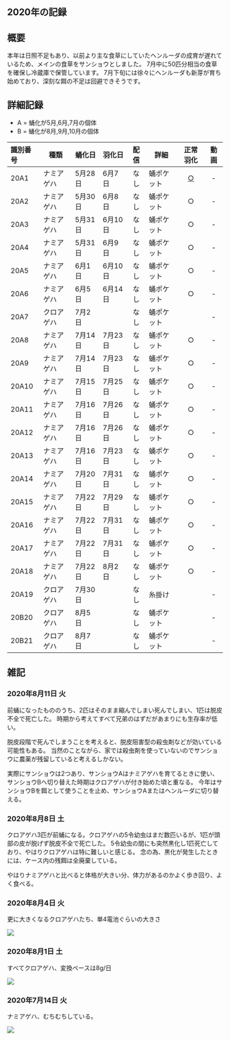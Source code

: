 
## 2020年の記録
 
## 概要
本年は日照不足もあり、以前より主な食草にしていたヘンルーダの成育が遅れているため、メインの食草をサンショウとしました。
7月中に50匹分相当の食草を確保し冷蔵庫で保管しています。
7月下旬には徐々にヘンルーダも新芽が育ち始めており、深刻な餌の不足は回避できそうです。

## 詳細記録

 - A = 蛹化が5月,6月,7月の個体
 - B = 蛹化が8月,9月,10月の個体

|識別番号|種類|蛹化日|羽化日|配信|詳細|正常羽化|動画|
|:---|---|---|---|:---:|---|:---:|:---:|
|20A1|ナミアゲハ|5月28日|6月7日|なし|蛹ポケット|[○](https://twitter.com/SCEJapan/status/1269508177923432456)|-|
|20A2|ナミアゲハ|5月30日|6月8日|なし|蛹ポケット|○|-|
|20A3|ナミアゲハ|5月31日|6月10日|なし|蛹ポケット|○|-|
|20A4|ナミアゲハ|5月31日|6月9日|なし|蛹ポケット|○|-|
|20A5|ナミアゲハ|6月1日|6月10日|なし|蛹ポケット|○|-|
|20A6|ナミアゲハ|6月5日|6月14日|なし|蛹ポケット|○|-|
|20A7|クロアゲハ|7月2日||なし|蛹ポケット||-|
|20A8|ナミアゲハ|7月14日|7月23日|なし|蛹ポケット|○|-|
|20A9|ナミアゲハ|7月14日|7月23日|なし|蛹ポケット|○|-|
|20A10|ナミアゲハ|7月15日|7月25日|なし|蛹ポケット|○|-|
|20A11|ナミアゲハ|7月16日|7月26日|なし|蛹ポケット|○|-|
|20A12|ナミアゲハ|7月16日|7月26日|なし|蛹ポケット|○|-|
|20A13|ナミアゲハ|7月16日|7月23日|なし|蛹ポケット|○|-|
|20A14|ナミアゲハ|7月20日|7月31日|なし|蛹ポケット|○|-|
|20A15|ナミアゲハ|7月22日|7月29日|なし|蛹ポケット|○|-|
|20A16|ナミアゲハ|7月22日|7月31日|なし|蛹ポケット|○|-|
|20A17|ナミアゲハ|7月22日|7月31日|なし|蛹ポケット|○|-|
|20A18|ナミアゲハ|7月22日|8月2日|なし|蛹ポケット|○|-|
|20A19|クロアゲハ|7月30日||なし|糸掛け||-|
|20B20|クロアゲハ|8月5日||なし|蛹ポケット||-|
|20B21|クロアゲハ|8月7日||なし|蛹ポケット||-|

## 雑記

### 2020年8月11日 火

前蛹になったもののうち、2匹はそのまま縮んでしまい死んでしまい、1匹は脱皮不全で死亡した。
時期から考えてすべて兄弟のはずだがあまりにも生存率が低い。

脱皮段階で死んでしまうことを考えると、脱皮阻害型の殺虫剤などが効いている可能性もある。
当然のことながら、家では殺虫剤を使っていないのでサンショウに農薬が残留していると考えるしかない。

実際にサンショウは2つあり、サンショウAはナミアゲハを育てるときに使い、サンショウBへ切り替えた時期はクロアゲハが付き始めた頃と重なる。
今年はサンショウBを餌として使うことを止め、サンショウAまたはヘンルーダに切り替える。

### 2020年8月8日 土

クロアゲハ3匹が前蛹になる。クロアゲハの5令幼虫はまだ数匹いるが、1匹が頭部の皮が脱げず脱皮不全で死亡した。
5令幼虫の間にも突然黒化し1匹死亡しており、やはりクロアゲハは特に難しいと感じる。
念の為、黒化が発生したときには、ケース内の残餌は全廃棄している。

やはりナミアゲハと比べると体格が大きい分、体力があるのかよく歩き回り、よく食べる。

### 2020年8月4日 火

更に大きくなるクロアゲハたち、単4電池ぐらいの大きさ

![](https://scejapankun.files.wordpress.com/2020/08/20200804-imoimo.png?w=400)

### 2020年8月1日 土

すべてクロアゲハ、変換ペースは8g/日

![](https://scejapankun.files.wordpress.com/2020/08/20200801-imoimo.png?w=400)


### 2020年7月14日 火

ナミアゲハ、むちむちしている。

![](https://scejapankun.files.wordpress.com/2020/08/20200714imo.png?w=400)

